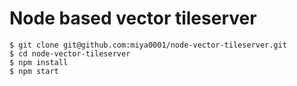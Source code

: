 # Node based vector tileserver

```
$ git clone git@github.com:miya0001/node-vector-tileserver.git
$ cd node-vector-tileserver
$ npm install
$ npm start
```
